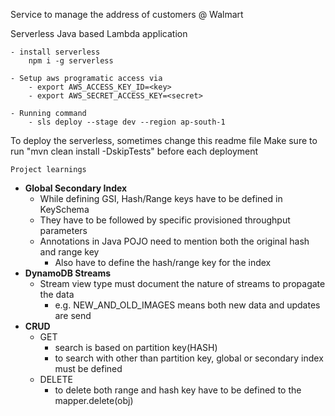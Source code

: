 Service to manage the address of customers @ Walmart


Serverless Java based Lambda application



```To deploy
- install serverless
    npm i -g serverless

- Setup aws programatic access via 
    - export AWS_ACCESS_KEY_ID=<key>
    - export AWS_SECRET_ACCESS_KEY=<secret>

- Running command
    - sls deploy --stage dev --region ap-south-1

```
To deploy the serverless, sometimes change this readme file
Make sure to run "mvn clean install -DskipTests" before each deployment


```Project learnings```
- **Global Secondary Index**
  - While defining GSI, Hash/Range keys have to be defined in KeySchema 
  - They have to be followed by  specific provisioned throughput parameters
  - Annotations in Java POJO need to mention both the original hash and range key
    - Also have to define the hash/range key for the index
- **DynamoDB Streams**
  - Stream view type must document the nature of streams to propagate the data
    - e.g. NEW_AND_OLD_IMAGES means both new data and updates are send
- **CRUD**
  - GET
    - search is based on partition key(HASH)
    - to search with other than partition key, global or secondary index must be defined
  - DELETE
    - to delete both range and hash key have to be defined to the mapper.delete(obj)

